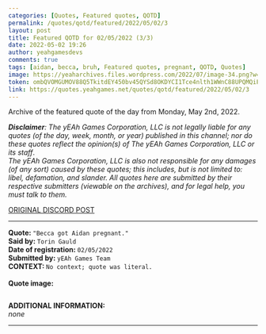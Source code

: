 ```yaml
---
categories: [Quotes, Featured quotes, QOTD]
permalink: /quotes/qotd/featured/2022/05/02/3
layout: post
title: Featured QOTD for 02/05/2022 (3/3)
date: 2022-05-02 19:26
author: yeahgamesdevs
comments: true
tags: [aidan, becca, bruh, Featured quotes, pregnant, QOTD, Quotes]
image: https://yeaharchives.files.wordpress.com/2022/07/image-34.png?w=508
token: ombQVOMGUMOV88Q5TkitdEY450bv45QYSd8OKDYCI1Tce4nlth1WWnC88UPQMQiFk9UeUg8Rcbn2XuSONwhe82AHdS8IO0UfhuF9RTy4Hep2NvbIqSSsPiyWxgCF9gRt8XvMVu1x41Zh
link: https://quotes.yeahgames.net/quotes/qotd/featured/2022/05/02/3
---
```

<!-- wp:paragraph -->
<p>Archive of the featured quote of the day from Monday, May 2nd, 2022. </p>
<!-- /wp:paragraph -->

<!-- wp:paragraph -->
<p><em><strong>Disclaimer</strong>: The yEAh Games Corporation, LLC is not legally liable for any quotes (of the day, week, month, or year) published in this channel; nor do these quotes reflect the opinion(s) of The yEAh Games Corporation, LLC or its staff</em>.<br><em>The yEAh Games Corporation, LLC is also not responsible for any damages (of any sort) caused by these quotes; this includes, but is not limited to: libel, defamation, and slander. All quotes here are submitted by their respective submitters (viewable on the archives), and for legal help, you must talk to them.</em><br><a href="https://cdn.discordapp.com/attachments/958100064079839303/964566123628609628/unknown.png"></a></p>
<!-- /wp:paragraph -->

<!-- wp:buttons {"layout":{"type":"flex","justifyContent":"left"}} -->
<div class="wp-block-buttons"><!-- wp:button {"textColor":"vivid-cyan-blue","align":"center","style":{"border":{"radius":"18px"}},"className":"is-style-fill"} -->
<div class="wp-block-button aligncenter is-style-fill"><a class="wp-block-button__link has-vivid-cyan-blue-color has-text-color wp-element-button" href="https://discord.com/channels/887052880782176266/958100064079839303/970792782375563314" style="border-radius:18px;">ORIGINAL DISCORD POST</a></div>
<!-- /wp:button --></div>
<!-- /wp:buttons -->

<!-- wp:separator {"align":"center","className":"is-style-wide"} -->
<hr class="wp-block-separator aligncenter has-alpha-channel-opacity is-style-wide" />
<!-- /wp:separator -->

<!-- wp:paragraph -->
<p><strong>Quote: </strong><code>"Becca got Aidan pregnant."</code><br><strong>Said by: </strong><code>Torin Gauld</code><br><strong>Date of registration: </strong><code>02/05/2022</code> <br><strong>Submitted by: </strong><code>yEAh Games Team</code><br><strong>CONTEXT: </strong><code>No context; quote was literal.<br></code><br><strong>Quote image:</strong></p>
<!-- /wp:paragraph -->

<!-- wp:image {"id":819,"sizeSlug":"large","linkDestination":"none"} -->
<figure class="wp-block-image size-large"><img src="https://yeaharchives.files.wordpress.com/2022/07/image-34.png?w=508" alt="" class="wp-image-819" /></figure>
<!-- /wp:image -->

<!-- wp:paragraph -->
<p><strong>ADDITIONAL INFORMATION:</strong><br><em>none</em></p>
<!-- /wp:paragraph -->

<!-- wp:separator {"className":"is-style-wide"} -->
<hr class="wp-block-separator has-alpha-channel-opacity is-style-wide" />
<!-- /wp:separator -->

